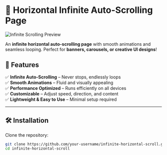 # 🚀 Horizontal Infinite Auto-Scrolling Page  

![Infinite Scrolling Preview]([https://your-demo-image-link.com](https://github.com/piyushxth/infinite-scroll/blob/main/InfiniteScroll.png?raw=true))  

An **infinite horizontal auto-scrolling page** with smooth animations and seamless looping. Perfect for **banners, carousels, or creative UI designs**!  

## 🎯 Features  

✅ **Infinite Auto-Scrolling** – Never stops, endlessly loops  
✅ **Smooth Animations** – Fluid and visually appealing  
✅ **Performance Optimized** – Runs efficiently on all devices  
✅ **Customizable** – Adjust speed, direction, and content  
✅ **Lightweight & Easy to Use** – Minimal setup required  

---

## 🛠️ Installation  

Clone the repository:  

```sh
git clone https://github.com/your-username/infinite-horizontal-scroll.git
cd infinite-horizontal-scroll
